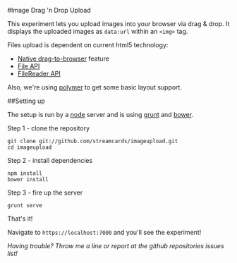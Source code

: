#Image Drag 'n Drop Upload 

This experiment lets you upload images into your browser via drag & drop.
It displays the uploaded images as `data:url` within an `<img>` tag.

Files upload is dependent on current html5 technology:

- [Native drag-to-browser][0] feature
- [File API][1]
- [FileReader API][2]

Also, we're using [polymer][3] to get some basic layout support.

##Setting up

The setup is run by a [node][4] server and is using [grunt][5] and [bower][6].

Step 1 - clone the repository

````
git clone git://github.com/streamcards/imageupload.git
cd imageupload
````

Step 2 - install dependencies

````
npm install
bower install
````

Step 3 - fire up the server

````
grunt serve
````

That's it!

Navigate to `https://localhost:7000` and you'll see the experiment!

*Having trouble? Throw me a line or report at the github repositories issues list!*


[0]:http://www.html5rocks.com/en/tutorials/dnd/basics/
[1]:https://developer.mozilla.org/en-US/docs/Web/API/FileReader
[2]:https://developer.mozilla.org/en-US/docs/Web/API/File
[3]:http://www.polymer-project.org/docs/polymer/layout-attrs.html
[4]:http://nodejs.org/
[5]:http://nodejs.org/
[6]:http://bower.io/